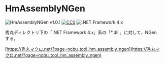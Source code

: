 # HmAssemblyNGen

![HmAssemblyNGen v1.0.1](https://img.shields.io/badge/HmAssemblyNGen-v1.0.1-6479ff.svg)
[![CC0](https://img.shields.io/badge/license-CC0-blue.svg?style=flat)](LICENSE)
![.NET Framework 4.x](https://img.shields.io/badge/.NET_Framework-4.x-6479ff.svg?logo=windows&logoColor=white)

秀丸ディレクトリ下の「.NET Framework 4.x」系の「*.dll 」に対して、NGenする。

[https://秀丸マクロ.net/?page=nobu_tool_hm_assembly_ngen](https://秀丸マクロ.net/?page=nobu_tool_hm_assembly_ngen)


